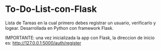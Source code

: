 # To-Do-List-con-Flask
Lista de Tareas en la cual primero debes registrar un usuario, verificarlo y logear.  Desarrollada en Python con framework Flask.

IMPORTANTE: una vez inicializada la app con Flask, la direccion de inicio es: http://127.0.0.1:5000/auth/register
